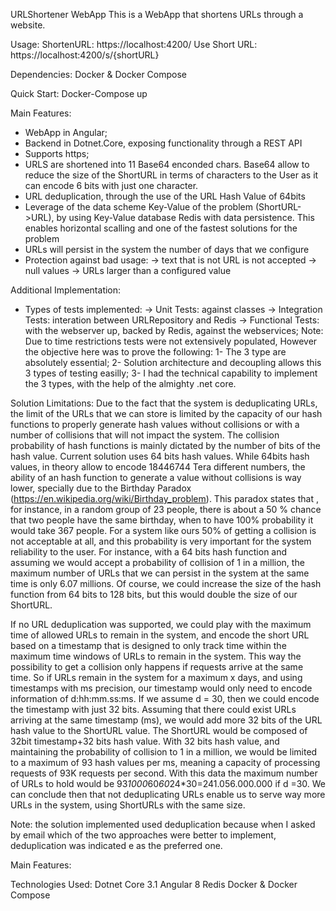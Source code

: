 URLShortener WebApp
This is a WebApp that shortens URLs through a website.


Usage:
ShortenURL: https://localhost:4200/
Use Short URL: https://localhost:4200/s/{shortURL}

Dependencies:
Docker & Docker Compose

Quick Start:
Docker-Compose up


Main Features:
- WebApp in Angular;
- Backend in Dotnet.Core, exposing functionality through a REST API
- Supports https;
- URLS are shortened into 11 Base64 enconded chars. Base64 allow to reduce the size of the ShortURL in terms of characters to the User as it can encode 6 bits with just one character.
- URL deduplication, through the use of the URL Hash Value of 64bits
- Leverage of the data scheme Key-Value of the problem (ShortURL->URL), by using Key-Value database Redis with data persistence. This enables horizontal scalling and one of the fastest solutions for the problem
- URLs will persist in the system the number of days that we configure
- Protection against bad usage:
    -> text that is not URL is not accepted
    -> null values
    -> URLs larger than a configured value

Additional Implementation:
- Types of tests implemented:
    -> Unit Tests: against classes
    -> Integration Tests: interation between URLRepository and Redis
    -> Functional Tests: with the webserver up, backed by Redis, against the webservices;
  Note: Due to time restrictions tests were not extensively populated, However the objective here was to prove the following:
        1- The 3 type are absolutely essential;
        2- Solution architecture and decoupling allows this 3 types of testing easilly;
        3- I had the technical capability to implement the 3 types, with the help of the almighty .net core.

Solution Limitations:
Due to the fact that the system is deduplicating URLs, the limit of the URLs that we can store is limited by the capacity of our hash functions to properly generate hash values without collisions or with a number of collisions that will not impact the system. The collision probability of hash functions is mainly dictated by the number of bits of the hash value. Current solution uses 64 bits hash values. While 64bits hash values, in theory allow to encode 18446744 Tera different numbers, the ability of an hash function to generate a value without collisions is way lower, specially due to the Birthday Paradox (https://en.wikipedia.org/wiki/Birthday_problem). This paradox states that , for instance, in a random group of 23 people, there is about a 50 % chance that two people have the same birthday, when to have 100% probability it would take 367 people. For a system like ours 50% of getting a collision is not acceptable at all, and this probability is very important for the system reliability to the user. For instance, with a 64 bits hash function and assuming we would accept a probability of collision of 1 in a million, the maximum number of URLs that we can persist in the system at the same time is only 6.07 millions. Of course, we could increase the size of the hash function from 64 bits to 128 bits, but this would double the size of our ShortURL.

If no URL deduplication  was supported, we could play with the maximum time of allowed URLs to remain in the system, and encode the short URL based on a timestamp that is designed to only track time within the maximum time windows of URLs to remain in the system. This way the possibility to get a collision only happens if requests arrive at the same time. So if URLs remain in the system for a maximum x days, and using timestamps with ms precision, our timestamp would only need to encode information of d:hh:mm.ss:ms. If we assume d = 30, then we could encode the timestamp with just 32 bits. Assuming that there could exist URLs arriving at the same timestamp (ms), we would add more 32 bits of the URL hash value to the ShortURL value. The ShortURL would be composed of 32bit timestamp+32 bits hash value. With 32 bits hash value, and maintaining the probability of collision to 1 in a million, we would be limited to a maximum of 93 hash values per ms, meaning a capacity of processing requests of 93K requests per second. With this data the maximum number of URLs to hold would be 93*1000*60*60*24*30=241.056.000.000 if d =30. We can conclude then that not deduplicating URLs enable us to serve way more URLs in the system, using ShortURLs with the same size.

Note: the solution implemented used deduplication because when I asked by email which of the two approaches were better to implement, deduplication was indicated e as the preferred one.



Main Features:


Technologies Used:
Dotnet Core 3.1
Angular 8
Redis 
Docker & Docker Compose
